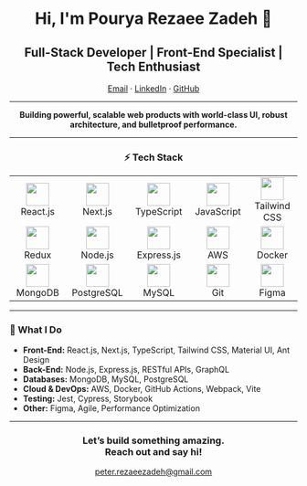 <h1 align="center">Hi, I'm Pourya Rezaee Zadeh 👋</h1>
<h2 align="center">Full-Stack Developer | Front-End Specialist | Tech Enthusiast</h2>

<p align="center">
  <a href="mailto:peter.rezaeezadeh@gmail.com">Email</a> ·
  <a href="https://www.linkedin.com/in/pourya-rezaee-zadeh">LinkedIn</a> ·
  <a href="https://github.com/peterrz">GitHub</a>
</p>

---

<p align="center">
  <b>Building powerful, scalable web products with world-class UI, robust architecture, and bulletproof performance.</b>
</p>

---

<div align="center">

  <h3>⚡ Tech Stack</h3>
  
  <table>
    <tr>
      <td align="center" width="120">
        <img src="https://cdn.jsdelivr.net/gh/devicons/devicon/icons/react/react-original.svg" width="40"/><br/>React.js
      </td>
      <td align="center" width="120">
        <img src="https://cdn.jsdelivr.net/gh/devicons/devicon/icons/nextjs/nextjs-original.svg" width="40"/><br/>Next.js
      </td>
      <td align="center" width="120">
        <img src="https://cdn.jsdelivr.net/gh/devicons/devicon/icons/typescript/typescript-original.svg" width="40"/><br/>TypeScript
      </td>
      <td align="center" width="120">
        <img src="https://cdn.jsdelivr.net/gh/devicons/devicon/icons/javascript/javascript-original.svg" width="40"/><br/>JavaScript
      </td>
      <td align="center" width="120">
        <img src="https://cdn.jsdelivr.net/gh/devicons/devicon/icons/tailwindcss/tailwindcss-original.svg" width="40"/><br/>Tailwind CSS
      </td>
    </tr>
    <tr>
      <td align="center" width="120">
        <img src="https://cdn.jsdelivr.net/gh/devicons/devicon/icons/redux/redux-original.svg" width="40"/><br/>Redux
      </td>
      <td align="center" width="120">
        <img src="https://cdn.jsdelivr.net/gh/devicons/devicon/icons/nodejs/nodejs-original.svg" width="40"/><br/>Node.js
      </td>
      <td align="center" width="120">
        <img src="https://cdn.jsdelivr.net/gh/devicons/devicon/icons/express/express-original.svg" width="40"/><br/>Express.js
      </td>
      <td align="center" width="120">
       <img src="https://avatars.githubusercontent.com/u/2232217?s=200&v=4" width="40"/><br/>AWS
       </td>
      <td align="center" width="120">
        <img src="https://cdn.jsdelivr.net/gh/devicons/devicon/icons/docker/docker-original.svg" width="40"/><br/>Docker
      </td>
    </tr>
    <tr>
      <td align="center" width="120">
        <img src="https://cdn.jsdelivr.net/gh/devicons/devicon/icons/mongodb/mongodb-original.svg" width="40"/><br/>MongoDB
      </td>
      <td align="center" width="120">
        <img src="https://cdn.jsdelivr.net/gh/devicons/devicon/icons/postgresql/postgresql-original.svg" width="40"/><br/>PostgreSQL
      </td>
      <td align="center" width="120">
        <img src="https://cdn.jsdelivr.net/gh/devicons/devicon/icons/mysql/mysql-original.svg" width="40"/><br/>MySQL
      </td>
      <td align="center" width="120">
        <img src="https://cdn.jsdelivr.net/gh/devicons/devicon/icons/git/git-original.svg" width="40"/><br/>Git
      </td>
      <td align="center" width="120">
        <img src="https://cdn.jsdelivr.net/gh/devicons/devicon/icons/figma/figma-original.svg" width="40"/><br/>Figma
      </td>
    </tr>
  </table>
</div>

---

### 🚀 What I Do

- **Front-End:** React.js, Next.js, TypeScript, Tailwind CSS, Material UI, Ant Design
- **Back-End:** Node.js, Express.js, RESTful APIs, GraphQL
- **Databases:** MongoDB, MySQL, PostgreSQL
- **Cloud & DevOps:** AWS, Docker, GitHub Actions, Webpack, Vite
- **Testing:** Jest, Cypress, Storybook
- **Other:** Figma, Agile, Performance Optimization

---

<div align="center">
  <h3>Let’s build something amazing.<br/>Reach out and say hi!</h3>
  <p>
    <a href="mailto:peter.rezaeezadeh@gmail.com">peter.rezaeezadeh@gmail.com</a>
  </p>
</div>
